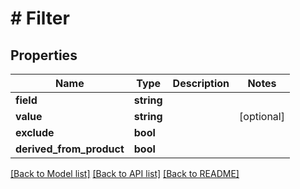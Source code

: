 # # Filter

## Properties

Name | Type | Description | Notes
------------ | ------------- | ------------- | -------------
**field** | **string** |  |
**value** | **string** |  | [optional]
**exclude** | **bool** |  |
**derived_from_product** | **bool** |  |

[[Back to Model list]](../../README.md#models) [[Back to API list]](../../README.md#endpoints) [[Back to README]](../../README.md)

